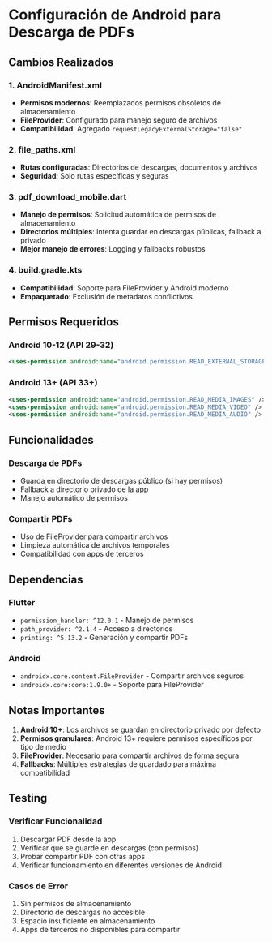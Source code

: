 # Configuración de Android para Descarga de PDFs

## Cambios Realizados

### 1. AndroidManifest.xml

- **Permisos modernos**: Reemplazados permisos obsoletos de almacenamiento
- **FileProvider**: Configurado para manejo seguro de archivos
- **Compatibilidad**: Agregado `requestLegacyExternalStorage="false"`

### 2. file_paths.xml

- **Rutas configuradas**: Directorios de descargas, documentos y archivos
- **Seguridad**: Solo rutas específicas y seguras

### 3. pdf_download_mobile.dart

- **Manejo de permisos**: Solicitud automática de permisos de almacenamiento
- **Directorios múltiples**: Intenta guardar en descargas públicas, fallback a privado
- **Mejor manejo de errores**: Logging y fallbacks robustos

### 4. build.gradle.kts

- **Compatibilidad**: Soporte para FileProvider y Android moderno
- **Empaquetado**: Exclusión de metadatos conflictivos

## Permisos Requeridos

### Android 10-12 (API 29-32)

```xml
<uses-permission android:name="android.permission.READ_EXTERNAL_STORAGE" android:maxSdkVersion="32" />
```

### Android 13+ (API 33+)

```xml
<uses-permission android:name="android.permission.READ_MEDIA_IMAGES" />
<uses-permission android:name="android.permission.READ_MEDIA_VIDEO" />
<uses-permission android:name="android.permission.READ_MEDIA_AUDIO" />
```

## Funcionalidades

### Descarga de PDFs

- Guarda en directorio de descargas público (si hay permisos)
- Fallback a directorio privado de la app
- Manejo automático de permisos

### Compartir PDFs

- Uso de FileProvider para compartir archivos
- Limpieza automática de archivos temporales
- Compatibilidad con apps de terceros

## Dependencias

### Flutter

- `permission_handler: ^12.0.1` - Manejo de permisos
- `path_provider: ^2.1.4` - Acceso a directorios
- `printing: ^5.13.2` - Generación y compartir PDFs

### Android

- `androidx.core.content.FileProvider` - Compartir archivos seguros
- `androidx.core:core:1.9.0+` - Soporte para FileProvider

## Notas Importantes

1. **Android 10+**: Los archivos se guardan en directorio privado por defecto
2. **Permisos granulares**: Android 13+ requiere permisos específicos por tipo de medio
3. **FileProvider**: Necesario para compartir archivos de forma segura
4. **Fallbacks**: Múltiples estrategias de guardado para máxima compatibilidad

## Testing

### Verificar Funcionalidad

1. Descargar PDF desde la app
2. Verificar que se guarde en descargas (con permisos)
3. Probar compartir PDF con otras apps
4. Verificar funcionamiento en diferentes versiones de Android

### Casos de Error

1. Sin permisos de almacenamiento
2. Directorio de descargas no accesible
3. Espacio insuficiente en almacenamiento
4. Apps de terceros no disponibles para compartir
